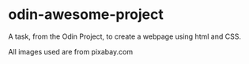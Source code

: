 # odin-awesome-project
A task, from the Odin Project, to create a webpage using html and CSS.

All images used are from pixabay.com